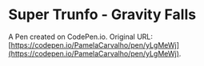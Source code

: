 # Super Trunfo - Gravity Falls

A Pen created on CodePen.io. Original URL: [https://codepen.io/PamelaCarvalho/pen/yLgMeWj](https://codepen.io/PamelaCarvalho/pen/yLgMeWj).


